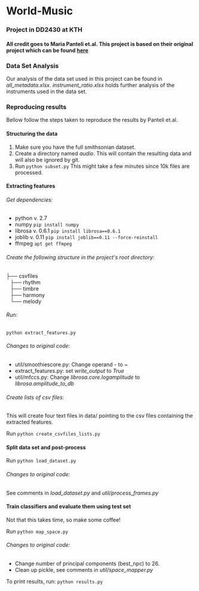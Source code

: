 # World-Music
### Project in DD2430 at KTH

#### All credit goes to Maria Panteli et.al. This project is based on their original project which can be found [here](https://code.soundsoftware.ac.uk/projects/feature-space-world-music) 

### Data Set Analysis
Our analysis of the data set used in this project can be found in *all_metadata.xlsx*.
*instrument_ratio.xlsx* holds further analysis of the instruments used in the data set.

### Reproducing results

Bellow follow the steps taken to reproduce the results by Panteli et.al. 

#### Structuring the data
1. Make sure you have the full smithsonian dataset. 
2. Create a directory named *audio*. 
This will contain the resulting data and will also be ignored by git.
3. Run 
``
python subset.py
``
This might take a few minutes since 10k files are processed.

#### Extracting features

###### Get dependencies:
- python v. 2.7
- numpy
``
pip install numpy
``
- librosa v. 0.6.1
``
pip install librosa==0.6.1
``
- joblib v. 0.11
``
pip install joblib==0.11 --force-reinstall
``
- ffmpeg 
``
apt get ffmpeg
``
###### Create the following structure in the project's root directory:
├── csvfiles\
`` ``    ├── rhythm\
`` ``    ├── timbre\
`` ``    ├── harmony\
`` ``    └── melody

###### Run: 
``
python extract_features.py
``
###### Changes to original code:
- util/smoothiescore.py: Change operand *-* to *~* 
- extract_features.py: set *write_output* to *True*
- util/mfccs.py: Change *librosa.core.logamplitude* to *librosa.amplitude_to_db*

###### Create lists of csv files:
This will create four text files in data/ pointing to the csv files containing the extracted features.

Run
``
python create_csvfiles_lists.py
``

#### Split data set and post-process

Run
``
python load_dataset.py
``

###### Changes to original code:
See comments in *load_dataset.py* and *util/process_frames.py*

#### Train classifiers and evaluate them using test set
Not that this takes time, so make some coffee!

Run
``
python map_space.py
``

###### Changes to original code:
- Change number of principal components (best_npc) to 26.
- Clean up pickle, see comments in *util/space_mapper.py*

To print results, run:
``
python results.py
``

